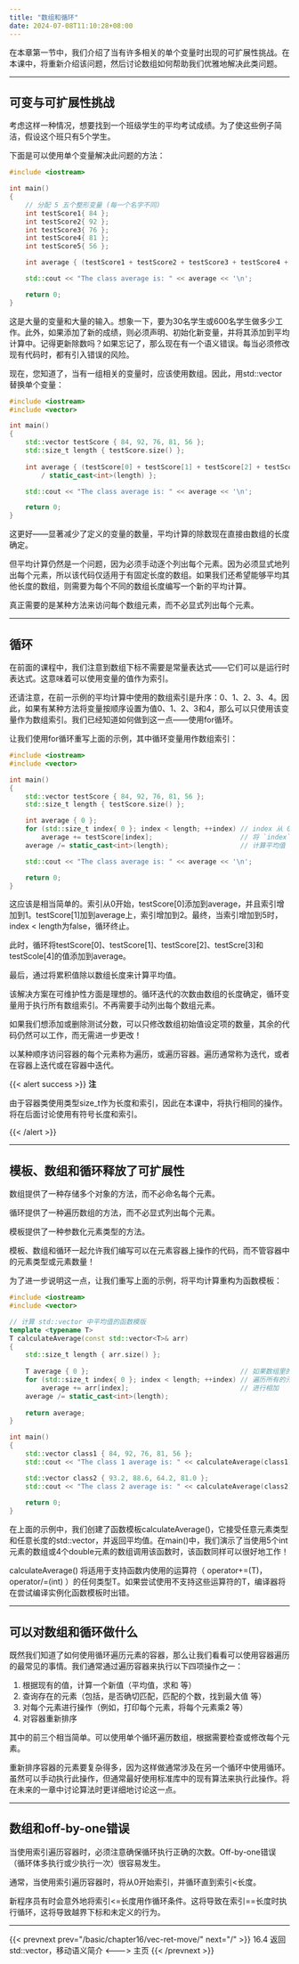 ```yaml
---
title: "数组和循环"
date: 2024-07-08T11:10:28+08:00
---
```


在本章第一节中，我们介绍了当有许多相关的单个变量时出现的可扩展性挑战。在本课中，将重新介绍该问题，然后讨论数组如何帮助我们优雅地解决此类问题。

***
## 可变与可扩展性挑战

考虑这样一种情况，想要找到一个班级学生的平均考试成绩。为了使这些例子简洁，假设这个班只有5个学生。

下面是可以使用单个变量解决此问题的方法：

```C++
#include <iostream>

int main()
{
    // 分配 5 五个整形变量 (每一个名字不同)
    int testScore1{ 84 };
    int testScore2{ 92 };
    int testScore3{ 76 };
    int testScore4{ 81 };
    int testScore5{ 56 };

    int average { (testScore1 + testScore2 + testScore3 + testScore4 + testScore5) / 5 };

    std::cout << "The class average is: " << average << '\n';

    return 0;
}
```

这是大量的变量和大量的输入。想象一下，要为30名学生或600名学生做多少工作。此外，如果添加了新的成绩，则必须声明、初始化新变量，并将其添加到平均计算中。记得更新除数吗？如果忘记了，那么现在有一个语义错误。每当必须修改现有代码时，都有引入错误的风险。

现在，您知道了，当有一组相关的变量时，应该使用数组。因此，用std::vector替换单个变量：

```C++
#include <iostream>
#include <vector>

int main()
{
    std::vector testScore { 84, 92, 76, 81, 56 };
    std::size_t length { testScore.size() };
    
    int average { (testScore[0] + testScore[1] + testScore[2] + testScore[3] + testScore[4])
        / static_cast<int>(length) };

    std::cout << "The class average is: " << average << '\n';

    return 0;
}
```

这更好——显著减少了定义的变量的数量，平均计算的除数现在直接由数组的长度确定。

但平均计算仍然是一个问题，因为必须手动逐个列出每个元素。因为必须显式地列出每个元素，所以该代码仅适用于有固定长度的数组。如果我们还希望能够平均其他长度的数组，则需要为每个不同的数组长度编写一个新的平均计算。

真正需要的是某种方法来访问每个数组元素，而不必显式列出每个元素。

***
## 循环

在前面的课程中，我们注意到数组下标不需要是常量表达式——它们可以是运行时表达式。这意味着可以使用变量的值作为索引。

还请注意，在前一示例的平均计算中使用的数组索引是升序：0、1、2、3、4。因此，如果有某种方法将变量按顺序设置为值0、1、2、3和4，那么可以只使用该变量作为数组索引。我们已经知道如何做到这一点——使用for循环。

让我们使用for循环重写上面的示例，其中循环变量用作数组索引：

```C++
#include <iostream>
#include <vector>

int main()
{
    std::vector testScore { 84, 92, 76, 81, 56 };
    std::size_t length { testScore.size() };

    int average { 0 };
    for (std::size_t index{ 0 }; index < length; ++index) // index 从 0 增长到 length-1
        average += testScore[index];                      // 将 `index` 位置对应的值进行累加
    average /= static_cast<int>(length);                  // 计算平均值

    std::cout << "The class average is: " << average << '\n';

    return 0;
}
```

这应该是相当简单的。索引从0开始，testScore[0]添加到average，并且索引增加到1。testScore[1]加到average上，索引增加到2。最终，当索引增加到5时，index \< length为false，循环终止。

此时，循环将testScore[0]、testScore[1]、testScore[2]、testScre[3]和testScole[4]的值添加到average。

最后，通过将累积值除以数组长度来计算平均值。

该解决方案在可维护性方面是理想的。循环迭代的次数由数组的长度确定，循环变量用于执行所有数组索引。不再需要手动列出每个数组元素。

如果我们想添加或删除测试分数，可以只修改数组初始值设定项的数量，其余的代码仍然可以工作，而无需进一步更改！

以某种顺序访问容器的每个元素称为遍历，或遍历容器。遍历通常称为迭代，或者在容器上迭代或在容器中迭代。

{{< alert success >}}
**注**

由于容器类使用类型size_t作为长度和索引，因此在本课中，将执行相同的操作。将在后面讨论使用有符号长度和索引。

{{< /alert >}}

***
## 模板、数组和循环释放了可扩展性

数组提供了一种存储多个对象的方法，而不必命名每个元素。

循环提供了一种遍历数组的方法，而不必显式列出每个元素。

模板提供了一种参数化元素类型的方法。

模板、数组和循环一起允许我们编写可以在元素容器上操作的代码，而不管容器中的元素类型或元素数量！

为了进一步说明这一点，让我们重写上面的示例，将平均计算重构为函数模板：

```C++
#include <iostream>
#include <vector>

// 计算 std::vector 中平均值的函数模版
template <typename T>
T calculateAverage(const std::vector<T>& arr)
{
    std::size_t length { arr.size() };
    
    T average { 0 };                                      // 如果数组里的值类型为 T, 那么其平均值的类型应该也为 T
    for (std::size_t index{ 0 }; index < length; ++index) // 遍历所有的元素
        average += arr[index];                            // 进行相加
    average /= static_cast<int>(length);
    
    return average;
}

int main()
{
    std::vector class1 { 84, 92, 76, 81, 56 };
    std::cout << "The class 1 average is: " << calculateAverage(class1) << '\n'; // 计算 5 个 int 的平均值

    std::vector class2 { 93.2, 88.6, 64.2, 81.0 };
    std::cout << "The class 2 average is: " << calculateAverage(class2) << '\n'; // 计算 4 个 double的平均值
    
    return 0;
}
```

在上面的示例中，我们创建了函数模板calculateAverage()，它接受任意元素类型和任意长度的std::vector，并返回平均值。在main()中，我们演示了当使用5个int元素的数组或4个double元素的数组调用该函数时，该函数同样可以很好地工作！

calculateAverage() 将适用于支持函数内使用的运算符（ operator+=(T)，operator/=(int) ）的任何类型T。如果尝试使用不支持这些运算符的T，编译器将在尝试编译实例化函数模板时出错。

***
## 可以对数组和循环做什么

既然我们知道了如何使用循环遍历元素的容器，那么让我们看看可以使用容器遍历的最常见的事情。我们通常通过遍历容器来执行以下四项操作之一：

1. 根据现有的值，计算一个新值（平均值，求和 等）
2. 查询存在的元素（包括，是否确切匹配，匹配的个数，找到最大值 等）
3. 对每个元素进行操作（例如，打印每个元素，将每个元素乘2 等）
4. 对容器重新排序

其中的前三个相当简单。可以使用单个循环遍历数组，根据需要检查或修改每个元素。

重新排序容器的元素要复杂得多，因为这样做通常涉及在另一个循环中使用循环。虽然可以手动执行此操作，但通常最好使用标准库中的现有算法来执行此操作。将在未来的一章中讨论算法时更详细地讨论这一点。

***
## 数组和off-by-one错误

当使用索引遍历容器时，必须注意确保循环执行正确的次数。Off-by-one错误（循环体多执行或少执行一次）很容易发生。

通常，当使用索引遍历容器时，将从0开始索引，并循环直到索引<长度。

新程序员有时会意外地将索引<=长度用作循环条件。这将导致在索引==长度时执行循环，这将导致越界下标和未定义的行为。

***

{{< prevnext prev="/basic/chapter16/vec-ret-move/" next="/" >}}
16.4 返回std::vector，移动语义简介
<--->
主页
{{< /prevnext >}}
